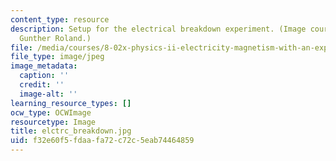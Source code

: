 ```yaml
---
content_type: resource
description: Setup for the electrical breakdown experiment. (Image courtesy of Prof.
  Gunther Roland.)
file: /media/courses/8-02x-physics-ii-electricity-magnetism-with-an-experimental-focus-spring-2005/f32e60f5fdaafa72c72c5eab74464859_elctrc_breakdown.jpg
file_type: image/jpeg
image_metadata:
  caption: ''
  credit: ''
  image-alt: ''
learning_resource_types: []
ocw_type: OCWImage
resourcetype: Image
title: elctrc_breakdown.jpg
uid: f32e60f5-fdaa-fa72-c72c-5eab74464859
---
```

